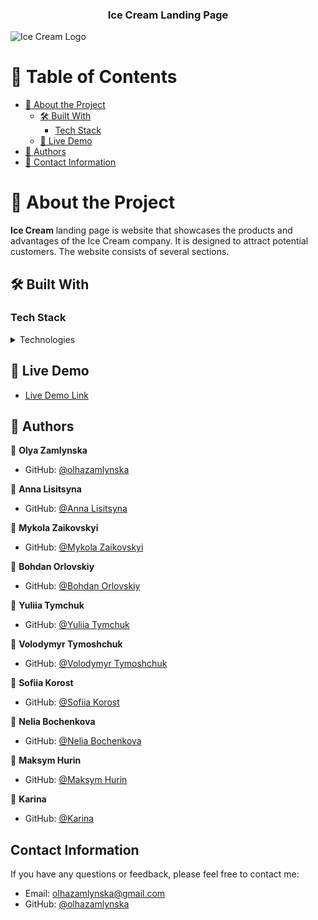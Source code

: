 <div align="center">
  <h3><b>Ice Cream Landing Page</b></h3>
</div>

![Ice Cream Logo](./src//images//logo-desktop%402x.png)

<!-- TABLE OF CONTENTS -->

# 📗 Table of Contents

- [📖 About the Project](#about-project)
  - [🛠 Built With](#built-with)
    - [Tech Stack](#tech-stack)
  - [🚀 Live Demo](#live-demo)
- [👥 Authors](#authors)
- [🙏 Contact Information](#contact-information)

<!-- PROJECT DESCRIPTION -->

# 📖 About the Project <a name="about-project"></a>

**Ice Cream** landing page is website that showcases the products and advantages
of the Ice Cream company. It is designed to attract potential customers. The
website consists of several sections.

## 🛠 Built With <a name="built-with"></a>

### Tech Stack <a name="tech-stack"></a>

<details>
  <summary>Technologies</summary>
  <ul>
    <li><a href="https://html.spec.whatwg.org/multipage/">HTML</a></li>
    <li><a href="https://ru.wikipedia.org/wiki/CSS">CSS</a></li>
    <li><a href="http://sass-lang.com/">SASS</a></li>
    <li><a href="https://www.ecma-international.org/publications-and-standards/standards/ecma-262/">JS</a></li>
    <li><a href="https://parceljs.org/">Parcel</a></li>
  </ul>
</details>

<!-- LIVE DEMO -->

## 🚀 Live Demo <a name="live-demo"></a>

- [Live Demo Link](https://olhazamlynska.github.io/ice-cream/)

<!-- AUTHORS -->

## 👥 Authors <a name="author"></a>

👤 **Olya Zamlynska**

- GitHub: [@olhazamlynska](https://github.com/olhazamlynska)

👤 **Anna Lisitsyna**

- GitHub: [@Anna Lisitsyna](https://github.com/lisitsyna-anna)

👤 **Mykola Zaikovskyi**

- GitHub: [@Mykola Zaikovskyi](https://github.com/mykola1982)

👤 **Bohdan Orlovskiy**

- GitHub: [@Bohdan Orlovskiy](https://github.com/Bohdan100)

👤 **Yuliia Tymchuk**

- GitHub: [@Yuliia Tymchuk](https://github.com/yuliia-tymchuk)

👤 **Volodymyr Tymoshchuk**

- GitHub: [@Volodymyr Tymoshchuk](https://github.com/Vobzilla)

👤 **Sofiia Korost**

- GitHub: [@Sofiia Korost](https://github.com/SofiiaKorost)

👤 **Nelia Bochenkova**

- GitHub: [@Nelia Bochenkova](https://github.com/Nelia95)

👤 **Maksym Hurin**

- GitHub: [@Maksym Hurin](https://github.com/Snook2022)

👤 **Karina**

- GitHub: [@Karina](https://github.com/uqiliteee)

## Contact Information <a name="contact-information"></a>

If you have any questions or feedback, please feel free to contact me:

- Email: [olhazamlynska@gmail.com](mailto:olhazamlynska@gmail.com)
- GitHub: [@olhazamlynska](https://github.com/olhazamlynska)
